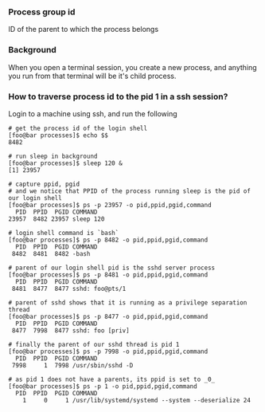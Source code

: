 ### Process group id
ID of the parent to which the process belongs

### Background
When you open a terminal session, you create a new process, and anything you run from that terminal will be it's child process.

### How to traverse process id to the pid 1 in a ssh session?

Login to a machine using ssh, and run the following
```
# get the process id of the login shell
[foo@bar processes]$ echo $$
8482

# run sleep in background
[foo@bar processes]$ sleep 120 &
[1] 23957

# capture ppid, pgid
# and we notice that PPID of the process running sleep is the pid of our login shell
[foo@bar processes]$ ps -p 23957 -o pid,ppid,pgid,command
  PID  PPID  PGID COMMAND
23957  8482 23957 sleep 120

# login shell command is `bash`
[foo@bar processes]$ ps -p 8482 -o pid,ppid,pgid,command
  PID  PPID  PGID COMMAND
 8482  8481  8482 -bash

# parent of our login shell pid is the sshd server process
[foo@bar processes]$ ps -p 8481 -o pid,ppid,pgid,command
  PID  PPID  PGID COMMAND
 8481  8477  8477 sshd: foo@pts/1

# parent of sshd shows that it is running as a privilege separation thread
[foo@bar processes]$ ps -p 8477 -o pid,ppid,pgid,command
  PID  PPID  PGID COMMAND
 8477  7998  8477 sshd: foo [priv]

# finally the parent of our sshd thread is pid 1
[foo@bar processes]$ ps -p 7998 -o pid,ppid,pgid,command
  PID  PPID  PGID COMMAND
 7998     1  7998 /usr/sbin/sshd -D

# as pid 1 does not have a parents, its ppid is set to _0_
[foo@bar processes]$ ps -p 1 -o pid,ppid,pgid,command
  PID  PPID  PGID COMMAND
    1     0     1 /usr/lib/systemd/systemd --system --deserialize 24
```
